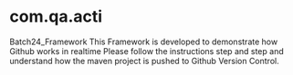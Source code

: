 # com.qa.acti
Batch24_Framework
This Framework is developed to demonstrate how Github works in realtime 
Please follow the instructions step and step and understand how the maven project is pushed to Github Version Control.
